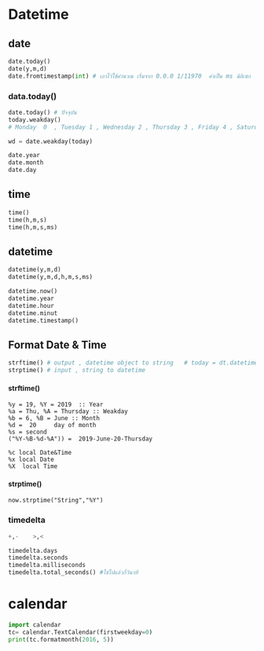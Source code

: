# Datetime

## date

```python
date.today()
date(y,m,d)
date.fromtimestamp(int) # เอาไว้ใช้คำนวณ เริ่มจาก 0.0.0 1/11970  ค่าเป็น ms มิลิเซก

```

### data.today()
```python
date.today() # ปัจจุบัน
today.weakday()
# Monday  0  , Tuesday 1 , Wednesday 2 , Thursday 3 , Friday 4 , Saturday 5 , Sunday 6 

wd = date.weakday(today)

date.year
date.month
date.day

```

## time
```python
time()
time(h,m,s)
time(h,m,s,ms)
```

## datetime

```python
datetime(y,m,d)
datetime(y,m,d,h,m,s,ms)

datetime.now()
datetime.year
datetime.hour
datetime.minut
datetime.timestamp()
```

## Format Date & Time

```python
strftime() # output , datetime object to string   # today = dt.datetime.now() # print(today.strftime("%Y-%m-%d")) 
strptime() # input , string to datetime

```
#### strftime()
```
%y = 19, %Y = 2019  :: Year
%a = Thu, %A = Thursday :: Weakday
%b = 6, %B = June :: Month
%d =  20     day of month
%s = second
("%Y-%B-%d-%A")) =  2019-June-20-Thursday

%c local Date&Time
%x local Date
%X  local Time
```
#### strptime() 
```
now.strptime("String","%Y")

```

### timedelta
```python
+,-    >,< 

timedelta.days
timedelta.seconds
timedelta.milliseconds
timedelta.total_seconds() #ใช่ไปแล้วกี่วินาที

```

# calendar
```python
import calendar
tc= calendar.TextCalendar(firstweekday=0)
print(tc.formatmonth(2016, 5))

```